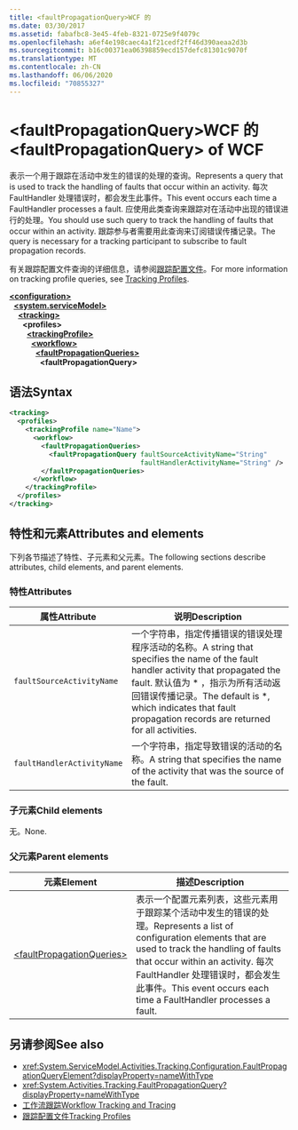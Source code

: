 ```yaml
---
title: <faultPropagationQuery>WCF 的
ms.date: 03/30/2017
ms.assetid: fabafbc8-3e45-4feb-8321-0725e9f4079c
ms.openlocfilehash: a6ef4e198caec4a1f21cedf2ff46d390aeaa2d3b
ms.sourcegitcommit: b16c00371ea06398859ecd157defc81301c9070f
ms.translationtype: MT
ms.contentlocale: zh-CN
ms.lasthandoff: 06/06/2020
ms.locfileid: "70855327"
---
```

# <a name="faultpropagationquery-of-wcf"></a><span data-ttu-id="f229a-102">\<faultPropagationQuery>WCF 的</span><span class="sxs-lookup"><span data-stu-id="f229a-102">\<faultPropagationQuery> of WCF</span></span>

<span data-ttu-id="f229a-103">表示一个用于跟踪在活动中发生的错误的处理的查询。</span><span class="sxs-lookup"><span data-stu-id="f229a-103">Represents a query that is used to track the handling of faults that occur within an activity.</span></span>  <span data-ttu-id="f229a-104">每次 FaultHandler 处理错误时，都会发生此事件。</span><span class="sxs-lookup"><span data-stu-id="f229a-104">This event occurs each time a FaultHandler processes a fault.</span></span> <span data-ttu-id="f229a-105">应使用此类查询来跟踪对在活动中出现的错误进行的处理。</span><span class="sxs-lookup"><span data-stu-id="f229a-105">You should use such query to track the handling of faults that occur within an activity.</span></span> <span data-ttu-id="f229a-106">跟踪参与者需要用此查询来订阅错误传播记录。</span><span class="sxs-lookup"><span data-stu-id="f229a-106">The query is necessary for a  tracking participant to subscribe to fault propagation records.</span></span>

<span data-ttu-id="f229a-107">有关跟踪配置文件查询的详细信息，请参阅[跟踪配置文件](../../../windows-workflow-foundation/tracking-profiles.md)。</span><span class="sxs-lookup"><span data-stu-id="f229a-107">For more information on tracking profile queries, see [Tracking Profiles](../../../windows-workflow-foundation/tracking-profiles.md).</span></span>

[**\<configuration>**](../configuration-element.md)\
&nbsp;&nbsp;[**\<system.serviceModel>**](system-servicemodel.md)\
&nbsp;&nbsp;&nbsp;&nbsp;[**\<tracking>**](tracking-of-wcf.md)\
&nbsp;&nbsp;&nbsp;&nbsp;&nbsp;&nbsp;**\<profiles>**\
&nbsp;&nbsp;&nbsp;&nbsp;&nbsp;&nbsp;&nbsp;&nbsp;[**\<trackingProfile>**](trackingprofile-of-wcf.md)\
&nbsp;&nbsp;&nbsp;&nbsp;&nbsp;&nbsp;&nbsp;&nbsp;&nbsp;&nbsp;[**\<workflow>**](workflow-of-wcf.md)\
&nbsp;&nbsp;&nbsp;&nbsp;&nbsp;&nbsp;&nbsp;&nbsp;&nbsp;&nbsp;&nbsp;&nbsp;[**\<faultPropagationQueries>**](faultpropagationqueries-of-wcf.md)\
&nbsp;&nbsp;&nbsp;&nbsp;&nbsp;&nbsp;&nbsp;&nbsp;&nbsp;&nbsp;&nbsp;&nbsp;&nbsp;&nbsp;**\<faultPropagationQuery>**  

## <a name="syntax"></a><span data-ttu-id="f229a-108">语法</span><span class="sxs-lookup"><span data-stu-id="f229a-108">Syntax</span></span>

```xml
<tracking>
  <profiles>
    <trackingProfile name="Name">
      <workflow>
        <faultPropagationQueries>
          <faultPropagationQuery faultSourceActivityName="String"
                                 faultHandlerActivityName="String" />
        </faultPropagationQueries>
      </workflow>
    </trackingProfile>
  </profiles>
</tracking>
```

## <a name="attributes-and-elements"></a><span data-ttu-id="f229a-109">特性和元素</span><span class="sxs-lookup"><span data-stu-id="f229a-109">Attributes and elements</span></span>

<span data-ttu-id="f229a-110">下列各节描述了特性、子元素和父元素。</span><span class="sxs-lookup"><span data-stu-id="f229a-110">The following sections describe attributes, child elements, and parent elements.</span></span>

### <a name="attributes"></a><span data-ttu-id="f229a-111">特性</span><span class="sxs-lookup"><span data-stu-id="f229a-111">Attributes</span></span>

|<span data-ttu-id="f229a-112">属性</span><span class="sxs-lookup"><span data-stu-id="f229a-112">Attribute</span></span>|<span data-ttu-id="f229a-113">说明</span><span class="sxs-lookup"><span data-stu-id="f229a-113">Description</span></span>|
|---------------|-----------------|
|`faultSourceActivityName`|<span data-ttu-id="f229a-114">一个字符串，指定传播错误的错误处理程序活动的名称。</span><span class="sxs-lookup"><span data-stu-id="f229a-114">A string that specifies the name of the fault handler activity that propagated the fault.</span></span> <span data-ttu-id="f229a-115">默认值为 \* ，指示为所有活动返回错误传播记录。</span><span class="sxs-lookup"><span data-stu-id="f229a-115">The default is \*, which indicates that fault propagation records are returned for all activities.</span></span>|
|`faultHandlerActivityName`|<span data-ttu-id="f229a-116">一个字符串，指定导致错误的活动的名称。</span><span class="sxs-lookup"><span data-stu-id="f229a-116">A string that specifies the name of the activity that was the source of the fault.</span></span>|

### <a name="child-elements"></a><span data-ttu-id="f229a-117">子元素</span><span class="sxs-lookup"><span data-stu-id="f229a-117">Child elements</span></span>

<span data-ttu-id="f229a-118">无。</span><span class="sxs-lookup"><span data-stu-id="f229a-118">None.</span></span>

### <a name="parent-elements"></a><span data-ttu-id="f229a-119">父元素</span><span class="sxs-lookup"><span data-stu-id="f229a-119">Parent elements</span></span>

|<span data-ttu-id="f229a-120">元素</span><span class="sxs-lookup"><span data-stu-id="f229a-120">Element</span></span>|<span data-ttu-id="f229a-121">描述</span><span class="sxs-lookup"><span data-stu-id="f229a-121">Description</span></span>|
|-------------|-----------------|
|[\<faultPropagationQueries>](faultpropagationqueries-of-wcf.md)|<span data-ttu-id="f229a-122">表示一个配置元素列表，这些元素用于跟踪某个活动中发生的错误的处理。</span><span class="sxs-lookup"><span data-stu-id="f229a-122">Represents a list of configuration elements that are used to track the handling of faults that occur within an activity.</span></span>  <span data-ttu-id="f229a-123">每次 FaultHandler 处理错误时，都会发生此事件。</span><span class="sxs-lookup"><span data-stu-id="f229a-123">This event occurs each time a FaultHandler processes a fault.</span></span>|

## <a name="see-also"></a><span data-ttu-id="f229a-124">另请参阅</span><span class="sxs-lookup"><span data-stu-id="f229a-124">See also</span></span>

- <xref:System.ServiceModel.Activities.Tracking.Configuration.FaultPropagationQueryElement?displayProperty=nameWithType>
- <xref:System.Activities.Tracking.FaultPropagationQuery?displayProperty=nameWithType>
- [<span data-ttu-id="f229a-125">工作流跟踪</span><span class="sxs-lookup"><span data-stu-id="f229a-125">Workflow Tracking and Tracing</span></span>](../../../windows-workflow-foundation/workflow-tracking-and-tracing.md)
- [<span data-ttu-id="f229a-126">跟踪配置文件</span><span class="sxs-lookup"><span data-stu-id="f229a-126">Tracking Profiles</span></span>](../../../windows-workflow-foundation/tracking-profiles.md)
